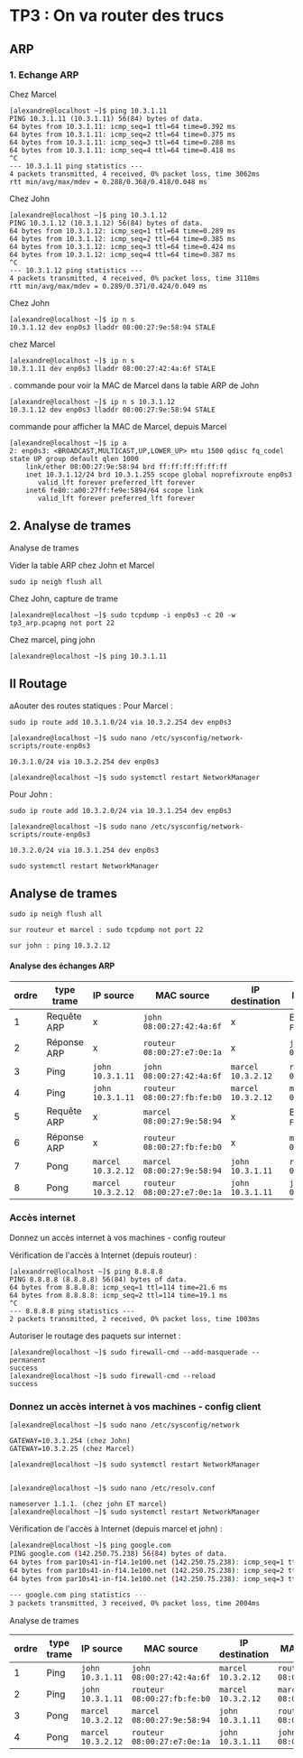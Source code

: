 # TP3 : On va router des trucs
## ARP
### 1. Echange ARP

Chez Marcel
```
[alexandre@localhost ~]$ ping 10.3.1.11
PING 10.3.1.11 (10.3.1.11) 56(84) bytes of data.
64 bytes from 10.3.1.11: icmp_seq=1 ttl=64 time=0.392 ms
64 bytes from 10.3.1.11: icmp_seq=2 ttl=64 time=0.375 ms
64 bytes from 10.3.1.11: icmp_seq=3 ttl=64 time=0.288 ms
64 bytes from 10.3.1.11: icmp_seq=4 ttl=64 time=0.418 ms
^C
--- 10.3.1.11 ping statistics ---
4 packets transmitted, 4 received, 0% packet loss, time 3062ms
rtt min/avg/max/mdev = 0.288/0.368/0.418/0.048 ms`
```

Chez John
```
[alexandre@localhost ~]$ ping 10.3.1.12
PING 10.3.1.12 (10.3.1.12) 56(84) bytes of data.
64 bytes from 10.3.1.12: icmp_seq=1 ttl=64 time=0.289 ms
64 bytes from 10.3.1.12: icmp_seq=2 ttl=64 time=0.385 ms
64 bytes from 10.3.1.12: icmp_seq=3 ttl=64 time=0.424 ms
64 bytes from 10.3.1.12: icmp_seq=4 ttl=64 time=0.387 ms
^C
--- 10.3.1.12 ping statistics ---
4 packets transmitted, 4 received, 0% packet loss, time 3110ms
rtt min/avg/max/mdev = 0.289/0.371/0.424/0.049 ms
```

Chez John
```
[alexandre@localhost ~]$ ip n s
10.3.1.12 dev enp0s3 lladdr 08:00:27:9e:58:94 STALE
```
chez Marcel
```
[alexandre@localhost ~]$ ip n s
10.3.1.11 dev enp0s3 lladdr 08:00:27:42:4a:6f STALE
```

. commande pour voir la MAC de Marcel dans la table ARP de John
```
[alexandre@localhost ~]$ ip n s 10.3.1.12
10.3.1.12 dev enp0s3 lladdr 08:00:27:9e:58:94 STALE
```
commande pour afficher la MAC de Marcel, depuis Marcel
```
[alexandre@localhost ~]$ ip a
2: enp0s3: <BROADCAST,MULTICAST,UP,LOWER_UP> mtu 1500 qdisc fq_codel state UP group default qlen 1000
    link/ether 08:00:27:9e:58:94 brd ff:ff:ff:ff:ff:ff
    inet 10.3.1.12/24 brd 10.3.1.255 scope global noprefixroute enp0s3
       valid_lft forever preferred_lft forever
    inet6 fe80::a00:27ff:fe9e:5894/64 scope link
       valid_lft forever preferred_lft forever
```
## 2. Analyse de trames
Analyse de trames

Vider la table ARP chez John et Marcel
```
sudo ip neigh flush all
```
Chez John, capture de trame
```
[alexandre@localhost ~]$ sudo tcpdump -i enp0s3 -c 20 -w tp3_arp.pcapng not port 22
```
Chez marcel, ping john
```
[alexandre@localhost ~]$ ping 10.3.1.11
```

## II Routage

aAouter des routes statiques :
Pour Marcel :
```
sudo ip route add 10.3.1.0/24 via 10.3.2.254 dev enp0s3
```
```
[alexandre@localhost ~]$ sudo nano /etc/sysconfig/network-scripts/route-enp0s3

10.3.1.0/24 via 10.3.2.254 dev enp0s3 

[alexandre@localhost ~]$ sudo systemctl restart NetworkManager
```

Pour John :
```
sudo ip route add 10.3.2.0/24 via 10.3.1.254 dev enp0s3
```
```
[alexandre@localhost ~]$ sudo nano /etc/sysconfig/network-scripts/route-enp0s3

10.3.2.0/24 via 10.3.1.254 dev enp0s3

sudo systemctl restart NetworkManager
```

## Analyse de trames
```
sudo ip neigh flush all

sur routeur et marcel : sudo tcpdump not port 22

sur john : ping 10.3.2.12
```

#### Analyse des échanges ARP


| ordre | type trame  | IP source           | MAC source                   | IP destination      | MAC destination              |
| ----- | ----------- | ------------------- | ---------------------------- | ------------------- | ---------------------------- |
| 1     | Requête ARP | x                   | `john` `08:00:27:42:4a:6f`   | x                   | Broadcast `FF:FF:FF:FF:FF`   |
| 2     | Réponse ARP | x                   | `routeur` `08:00:27:e7:0e:1a`| x                   | `john` `08:00:27:42:4a:6f`   |
| 3     | Ping        | `john` `10.3.1.11`  | `john` `08:00:27:42:4a:6f`   | `marcel` `10.3.2.12`| `routeur` `08:00:27:e7:0e:1a`|
| 4     | Ping        | `john` `10.3.1.11`  | `routeur` `08:00:27:fb:fe:b0` | `marcel` `10.3.2.12`| `marcel` `08:00:27:9e:58:94`|
| 5     | Requête ARP | x                   | `marcel` `08:00:27:9e:58:94` | x                   | Broadcast `FF:FF:FF:FF:FF`   |
| 6     | Réponse ARP | x                   | `routeur` `08:00:27:fb:fe:b0`| x                   | `marcel` `08:00:27:9e:58:94` |
| 7     | Pong        | `marcel` `10.3.2.12`| `marcel` `08:00:27:9e:58:94` | `john` `10.3.1.11`  | `routeur` `08:00:27:fb:fe:b0`|
| 8     | Pong        | `marcel` `10.3.2.12`| `routeur` `08:00:27:e7:0e:1a`| `john` `10.3.1.11`  | `john` `08:00:27:42:4a:6f`   |


### Accès internet 
Donnez un accès internet à vos machines - config routeur

Vérification de l'accès à Internet (depuis routeur) :

```
[alexandrre@localhost ~]$ ping 8.8.8.8
PING 8.8.8.8 (8.8.8.8) 56(84) bytes of data.
64 bytes from 8.8.8.8: icmp_seq=1 ttl=114 time=21.6 ms
64 bytes from 8.8.8.8: icmp_seq=2 ttl=114 time=19.1 ms
^C
--- 8.8.8.8 ping statistics ---
2 packets transmitted, 2 received, 0% packet loss, time 1003ms
```

Autoriser le routage des paquets sur internet :

```
[alexandre@localhost ~]$ sudo firewall-cmd --add-masquerade --permanent
success
[alexandre@localhost ~]$ sudo firewall-cmd --reload
success
```

### Donnez un accès internet à vos machines - config client
```
[alexandre@localhost ~]$ sudo nano /etc/sysconfig/network

GATEWAY=10.3.1.254 (chez John)
GATEWAY=10.3.2.25 (chez Marcel)

[alexandre@localhost ~]$ sudo systemctl restart NetworkManager


[alexandre@localhost ~]$ sudo nano /etc/resolv.conf

nameserver 1.1.1. (chez john ET marcel)
[alexandre@localhost ~]$ sudo systemctl restart NetworkManager
```

Vérification de l'accès à Internet (depuis marcel et john) :

```bash
[alexandre@localhost ~]$ ping google.com
PING google.com (142.250.75.238) 56(84) bytes of data.
64 bytes from par10s41-in-f14.1e100.net (142.250.75.238): icmp_seq=1 ttl=116 time=30.5 ms
64 bytes from par10s41-in-f14.1e100.net (142.250.75.238): icmp_seq=2 ttl=116 time=27.4 ms
64 bytes from par10s41-in-f14.1e100.net (142.250.75.238): icmp_seq=3 ttl=116 time=28.1 ms

--- google.com ping statistics ---
3 packets transmitted, 3 received, 0% packet loss, time 2004ms
```

Analyse de trames

| ordre | type trame  | IP source           | MAC source                   | IP destination      | MAC destination              |
| ----- | ----------- | ------------------- | ---------------------------- | ------------------- | ---------------------------- |
| 1     | Ping        | `john` `10.3.1.11`  | `john` `08:00:27:42:4a:6f`   | `marcel` `10.3.2.12`| `routeur` `08:00:27:e7:0e:1a`|
| 2     | Ping        | `john` `10.3.1.11`  | `routeur` `08:00:27:fb:fe:b0`| `marcel` `10.3.2.12`| `marcel` `08:00:27:9e:58:94` |
| 3     | Pong        | `marcel` `10.3.2.12`| `marcel` `08:00:27:9e:58:94` | `john` `10.3.1.11`  | `routeur` `08:00:27:fb:fe:b0`|
| 4     | Pong        | `marcel` `10.3.2.12`| `routeur` `08:00:27:e7:0e:1a`| `john` `10.3.1.11`  | `john` `08:00:27:42:4a:6f`   |
